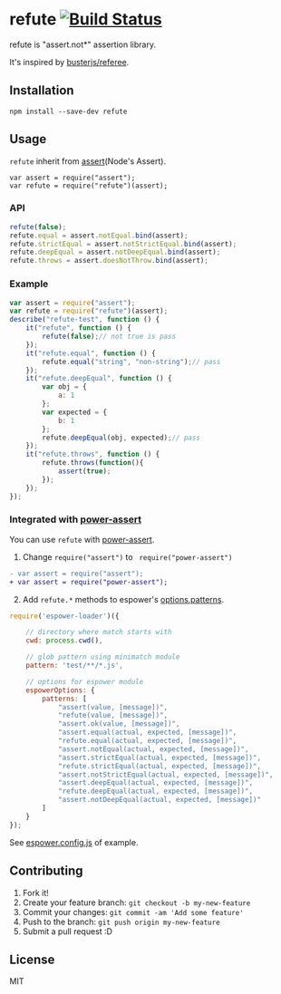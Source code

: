 # refute [![Build Status](https://travis-ci.org/azu/refute.svg?branch=master)](https://travis-ci.org/azu/refute)

refute is "assert.not*" assertion library.

It's inspired by [busterjs/referee](https://github.com/busterjs/referee "busterjs/referee").

## Installation

```
npm install --save-dev refute
```

## Usage

`refute` inherit from [assert](http://nodejs.org/api/assert.html "Assert")(Node's Assert).

```
var assert = require("assert");
var refute = require("refute")(assert);
```

### API

```js
refute(false);
refute.equal = assert.notEqual.bind(assert);
refute.strictEqual = assert.notStrictEqual.bind(assert);
refute.deepEqual = assert.notDeepEqual.bind(assert);
refute.throws = assert.doesNotThrow.bind(assert);
```

### Example

```js
var assert = require("assert");
var refute = require("refute")(assert);
describe("refute-test", function () {
    it("refute", function () {
        refute(false);// not true is pass
    });
    it("refute.equal", function () {
        refute.equal("string", "non-string");// pass
    });
    it("refute.deepEqual", function () {
        var obj = {
            a: 1
        };
        var expected = {
            b: 1
        };
        refute.deepEqual(obj, expected);// pass
    });
    it("refute.throws", function () {
        refute.throws(function(){
            assert(true);
        });
    });
});
```


### Integrated with [power-assert](https://github.com/twada/power-assert "power-assert")

You can use `refute` with [power-assert](https://github.com/twada/power-assert "power-assert").

1. Change `require("assert")` to ` require("power-assert")`

```diff
- var assert = require("assert");
+ var assert = require("power-assert");
```

2. Add `refute.*` methods to espower's [options.patterns](https://github.com/twada/espower#optionspatterns "options.patterns").

```js
require('espower-loader')({

    // directory where match starts with
    cwd: process.cwd(),

    // glob pattern using minimatch module
    pattern: 'test/**/*.js',

    // options for espower module
    espowerOptions: {
        patterns: [
            "assert(value, [message])",
            "refute(value, [message])",
            "assert.ok(value, [message])",
            "assert.equal(actual, expected, [message])",
            "refute.equal(actual, expected, [message])",
            "assert.notEqual(actual, expected, [message])",
            "assert.strictEqual(actual, expected, [message])",
            "refute.strictEqual(actual, expected, [message])",
            "assert.notStrictEqual(actual, expected, [message])",
            "assert.deepEqual(actual, expected, [message])",
            "refute.deepEqual(actual, expected, [message])",
            "assert.notDeepEqual(actual, expected, [message])"
        ]
    }
});
```

See [espower.config.js](test/espower.config.js) of example.

## Contributing

1. Fork it!
2. Create your feature branch: `git checkout -b my-new-feature`
3. Commit your changes: `git commit -am 'Add some feature'`
4. Push to the branch: `git push origin my-new-feature`
5. Submit a pull request :D

## License

MIT